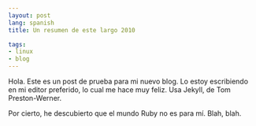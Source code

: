 ```yaml
---
layout: post
lang: spanish
title: Un resumen de este largo 2010

tags:
- linux
- blog
---
```


Hola. Este es un post de prueba para mi nuevo blog. Lo estoy escribiendo en mi
editor preferido, lo cual me hace muy feliz. Usa Jekyll, de Tom
Preston-Werner.

Por cierto, he descubierto que el mundo Ruby no es para mí. Blah, blah.
